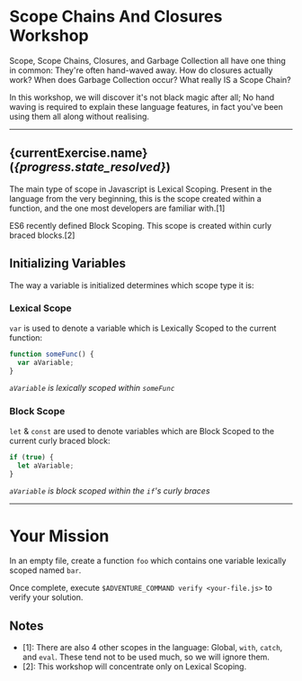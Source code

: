 # Scope Chains And Closures Workshop

Scope, Scope Chains, Closures, and Garbage Collection all have one thing in common: They're often hand-waved away. How do closures actually work? When does Garbage Collection occur? What really IS a Scope Chain?

In this workshop, we will discover it's not black magic after all; No hand waving is required to explain these language features, in fact you've been using them all along without realising.

----

## __{currentExercise.name}__ (_{progress.state_resolved}_)

The main type of scope in Javascript is Lexical Scoping. Present in the language from the very beginning, this is the scope created within a function, and the one most developers are familiar with.[1]

ES6 recently defined Block Scoping. This scope is created within curly braced
blocks.[2]

## Initializing Variables

The way a variable is initialized determines which scope type it is:

### Lexical Scope

`var` is used to denote a variable which is Lexically Scoped to the current
function:

```js
function someFunc() {
  var aVariable;
}
```

*`aVariable` is lexically scoped within `someFunc`*

### Block Scope

`let` & `const` are used to denote variables which are Block Scoped to the current curly braced block:

```js
if (true) {
  let aVariable;
}
```

*`aVariable` is block scoped within the `if`'s curly braces*

----

# Your Mission

In an empty file, create a function `foo` which contains one variable lexically scoped named `bar`.

Once complete, execute `$ADVENTURE_COMMAND verify <your-file.js>` to verify your solution.

## Notes

 * [1]: There are also 4 other scopes in the language: Global, `with`, `catch`, and `eval`. These tend not to be used much, so we will ignore them.
 * [2]: This workshop will concentrate only on Lexical Scoping.
